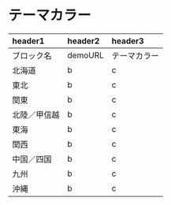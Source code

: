 # テーマカラー
|header1|header2|header3|
|:--|:--|:--|
|ブロック名|demoURL|テーマカラー|
|北海道|b|c|
|東北|b|c|
|関東|b|c|
|北陸／甲信越|b|c|
|東海|b|c|
|関西|b|c|
|中国／四国|b|c|
|九州|b|c|
|沖縄|b|c|
